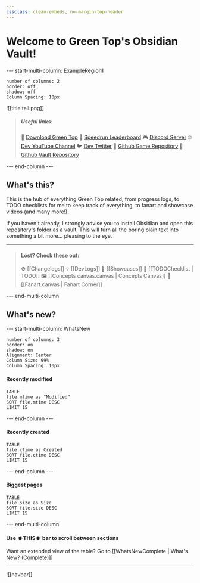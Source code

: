 ```yaml
---
cssclass: clean-embeds, no-margin-top-header
---
```

# Welcome to Green Top's Obsidian Vault!

--- start-multi-column: ExampleRegion1  
```column-settings  
number of columns: 2
border: off
shadow: off
Column Spacing: 10px
```

![[title tall.png]]

> ##### Useful links:
> 🌱 [Download Green Top](https://rayo75.itch.io/green-top)
> 🚀 [Speedrun Leaderboard](https://www.speedrun.com/Green_Top)
> 🎮 [Discord Server](https://discord.gg/nZxkwavJS4)
> 🤓 [Dev YouTube Channel](https://www.youtube.com/@roarrayo)
> 🐦 [Dev Twitter]()
> 💾 [Github Game Repository](https://github.com/RayoROAR/GreenTop)
> 📓 [Github Vault Repository](https://github.com/RayoROAR/Green-Top-Vault)

--- end-column ---

## What's this?

This is the hub of everything Green Top related, from progress logs, to TODO checklists for me to keep track of everything, to fanart and showcase videos (and many more!).

If you haven't already, I strongly advise you to install Obsidian and open this repository's folder as a vault. This will turn all the boring plain text into something a bit more... pleasing to the eye.

---

> #### Lost? Check these out:
> ⚙️ [[Changelogs]]
> 💡 [[DevLogs]]
> 🎥 [[Showcases]]
> 📜 [[TODOChecklist | TODO]]
> 🖼️ [[Concepts canvas.canvas | Concepts Canvas]]
> 🎨 [[Fanart.canvas | Fanart Corner]]

--- end-multi-column


## What's new?

--- start-multi-column: WhatsNew
```column-settings  
number of columns: 3
border: on
shadow: on
Alignment: Center
Column Size: 99%
Column Spacing: 10px
```

#### Recently modified

```dataview
TABLE
file.mtime as "Modified"
SORT file.mtime DESC
LIMIT 15
```

--- end-column ---

#### Recently created

```dataview
TABLE
file.ctime as Created
SORT file.ctime DESC
LIMIT 15
```

--- end-column ---

#### Biggest pages

```dataview
TABLE
file.size as Size
SORT file.size DESC
LIMIT 15
```

--- end-multi-column

#### Use ⬆️THIS⬆️ bar to scroll between sections

Want an extended view of the table? Go to [[WhatsNewComplete | What's New? (Complete)]]

---

![[navbar]]